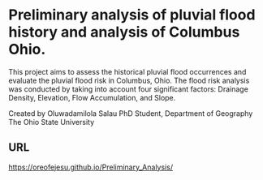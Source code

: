 # Preliminary analysis of pluvial flood history and analysis of Columbus Ohio.
This project aims to assess the historical pluvial flood occurrences and evaluate the pluvial flood risk in Columbus, Ohio. The flood risk analysis was conducted by taking into account four significant factors: Drainage Density, Elevation, Flow Accumulation, and Slope.

Created by 
Oluwadamilola Salau
PhD Student, Department of Geography 
The Ohio State University 

## URL 
https://oreofejesu.github.io/Preliminary_Analysis/
